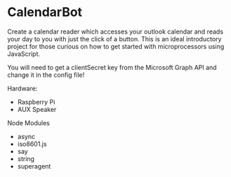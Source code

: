 # CalendarBot

Create a calendar reader which accesses your outlook calendar and reads your day to you with just the click of a button. This is an ideal introductory project for those curious on how to get started with microprocessors using JavaScript.

You will need to get a clientSecret key from the Microsoft Graph API and change it in the config file!

Hardware:
- Raspberry Pi
- AUX Speaker


Node Modules
- async
- iso8601.js
- say
- string
- superagent

